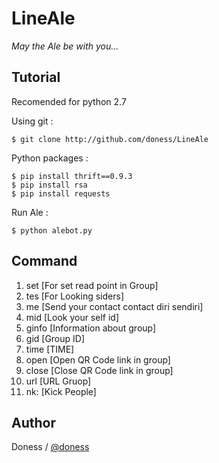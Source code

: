 # LineAle
_May the Ale be with you..._

Tutorial
------
Recomended for python 2.7

Using git :

    $ git clone http://github.com/doness/LineAle

Python packages :

    $ pip install thrift==0.9.3
    $ pip install rsa
    $ pip install requests

Run Ale :

    $ python alebot.py

Command
------
1.  set [For set read point in Group]
2.  tes [For Looking siders]
3.  me [Send your contact contact diri sendiri]
4.  mid [Look your self id]
5.  ginfo [Information about group]
6.  gid [Group ID]
7.  time [TIME]
8.  open [Open QR Code link in group]
9.  close [Close QR Code link in group]
10. url [URL Gruop]
11. nk: [Kick People]

Author
------

Doness / [@doness](https://github.com/doness)
